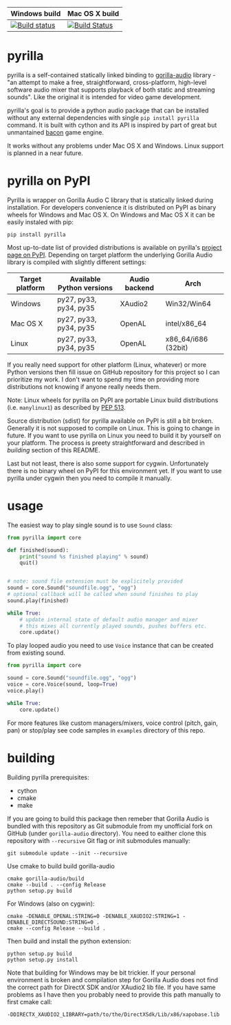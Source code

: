 | Windows build | Mac OS X build |
| ------------- | -------------- |
| [![Build status](https://ci.appveyor.com/api/projects/status/y8vq560sdve1ytct?svg=true)](https://ci.appveyor.com/project/swistakm/pyrilla) | [![Build Status](https://travis-ci.org/swistakm/pyrilla.svg?branch=master)](https://travis-ci.org/swistakm/pyrilla) |


# pyrilla

pyrilla is a self-contained statically linked binding to
[gorilla-audio](https://code.google.com/p/gorilla-audio/) library -
"an attempt to make a free, straightforward, cross-platform, high-level
software audio mixer that supports playback of both static and streaming
sounds". Like the original it is intended for video game development.

pyrilla's goal is to provide a python audio package that can be installed
without any external dependencies with single `pip install pyrilla` command.
It is built with cython and its API is inspired by part of great but
unmantained [bacon](https://github.com/aholkner/bacon) game engine.

It works without any problems under Mac OS X and Windows. Linux support is
planned in a near future.


# pyrilla on PyPI

Pyrilla is wrapper on Gorilla Audio C library that is statically linked during
installation. For developers convenience it is distributed on PyPI as binary
wheels for Windows and Mac OS X. On Windows and Mac OS X it can be easily
instaled with pip:

    pip install pyrilla
    
Most up-to-date list of provided distributions is available on pyrilla's
[project page on PyPI](https://pypi.python.org/pypi/pyrilla/0.0.1). Depending
on target platform the underlying Gorilla Audio library is compiled with 
slightly different settings:

| Target platform | Available Python versions | Audio backend | Arch                |
| --------------- | ------------------------- | ------------- | ------------------- |
| Windows         | py27, py33, py34, py35    | XAudio2       | Win32/Win64         |
| Mac OS X        | py27, py33, py34, py35    | OpenAL        | intel/x86_64        |
| Linux           | py27, py33, py34, py35    | OpenAL        | x86_64/i686 (32bit) |


If you really need support for other platform (Linux, whatever) or more 
Python versions then fill issue on GitHub repository for this project 
so I can prioritize my work. I don't want to spend my time on providing more 
distributions not knowing if anyone really needs them.

Note: Linux wheels for pyrilla on PyPI are portable Linux build distributions 
(i.e. `manylinux1`) as described by [PEP 513](https://www.python.org/dev/peps/pep-0513/).

Source distribution (sdist) for pyrilla available on PyPI is still a bit
broken. Generally it is not supposed to compile on Linux. This is going to
change in future. If you want to use pyrilla on Linux you need to build it by
yourself on your platform. The process is preety straightforward and described
in *building* section of this README.

Last but not least, there is also some support for cygwin. Unfortunately there
is no binary wheel on PyPI for this environment yet. If you want to use
pyrilla under cygwin then you need to compile it manually.


# usage

The easiest way to play single sound is to use `Sound` class:

```python
from pyrilla import core

def finished(sound):
    print("sound %s finished playing" % sound)
    quit()


# note: sound file extension must be explicitely provided
sound = core.Sound("soundfile.ogg", "ogg")
# optional callback will be called when sound finishes to play
sound.play(finished)

while True:
    # update internal state of default audio manager and mixer
    # this mixes all currently played sounds, pushes buffers etc.
    core.update()
```

To play looped audio you need to use `Voice` instance that can be
created from existing sound.


```python
from pyrilla import core

sound = core.Sound("soundfile.ogg", "ogg")
voice = core.Voice(sound, loop=True)
voice.play()

while True:
    core.update()
```

For more features like custom managers/mixers, voice control (pitch, gain, pan)
or stop/play see code samples in `examples` directory of this repo.


# building

Building pyrilla prerequisites:

* cython
* cmake
* make

If you are going to build this package then remeber that Gorilla Audio is
bundled with this repository as Git submodule from my unofficial fork on
GitHub (under `gorilla-audio` directory). You need to eaither clone this
repository with `--recursive` Git flag or init submodules manually:

    git submodule update --init --recursive

Use cmake to build build gorilla-audio

    cmake gorilla-audio/build
    cmake --build . --config Release
    python setup.py build

For Windows (also on cygwin):

    cmake -DENABLE_OPENAL:STRING=0 -DENABLE_XAUDIO2:STRING=1 -DENABLE_DIRECTSOUND:STRING=0 .
    cmake --config Release --build .


Then build and install the python extension:

    python setup.py build
    python setup.py install


Note that building for Windows may be bit trickier. If your personal
environment is broken and compilation step for Gorilla Audio does not find
the correct path for DirectX SDK and/or XAudio2 lib file. If you have same 
problems as I have then you probably need to provide this path manually to 
first cmake call:

    -DDIRECTX_XAUDIO2_LIBRARY=path/to/the/DirectXSdk/Lib/x86/xapobase.lib
